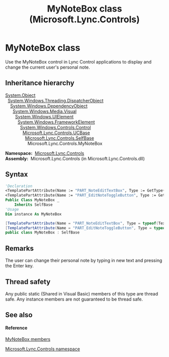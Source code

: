 ﻿---
title: MyNoteBox class (Microsoft.Lync.Controls)
TOCTitle: MyNoteBox class
ms:assetid: T:Microsoft.Lync.Controls.MyNoteBox_DI_3_UC_OCS14MrefLyncWPF
ms:mtpsurl: https://msdn.microsoft.com/en-us/library/microsoft.lync.controls.mynotebox_di_3_uc_ocs14mreflyncwpf(v=office.15)
ms:contentKeyID: 48597156
ms.date: 07/28/2014
mtps_version: v=office.15
f1_keywords:
- Microsoft.Lync.Controls.MyNoteBox
dev_langs:
- CSharp
- JScript
- VB
- other
---

# MyNoteBox class

Use the MyNoteBox control in Lync Control applications to display and change the current user's personal note.

## Inheritance hierarchy

[System.Object](http://msdn2.microsoft.com/en-us/library/e5kfa45b)  
  [System.Windows.Threading.DispatcherObject](http://msdn2.microsoft.com/en-us/library/ms615925)  
    [System.Windows.DependencyObject](http://msdn2.microsoft.com/en-us/library/ms589309)  
      [System.Windows.Media.Visual](http://msdn2.microsoft.com/en-us/library/ms635637)  
        [System.Windows.UIElement](http://msdn2.microsoft.com/en-us/library/ms590078)  
          [System.Windows.FrameworkElement](http://msdn2.microsoft.com/en-us/library/ms602714)  
            [System.Windows.Controls.Control](http://msdn2.microsoft.com/en-us/library/ms609826)  
              [Microsoft.Lync.Controls.UCBase](ucbase-class-microsoft-lync-controls_1.md)  
                [Microsoft.Lync.Controls.SelfBase](selfbase-class-microsoft-lync-controls_1.md)  
                  Microsoft.Lync.Controls.MyNoteBox  

**Namespace:**  [Microsoft.Lync.Controls](microsoft-lync-controls-namespace_1.md)  
**Assembly:**  Microsoft.Lync.Controls (in Microsoft.Lync.Controls.dll)

## Syntax

``` vb
'Declaration
<TemplatePartAttribute(Name := "PART_NoteEditTextBox", Type := GetType(TextBox))> _
<TemplatePartAttribute(Name := "PART_EditNoteToggleButton", Type := GetType(ToggleButton))> _
Public Class MyNoteBox _
    Inherits SelfBase
'Usage
Dim instance As MyNoteBox
```

``` csharp
[TemplatePartAttribute(Name = "PART_NoteEditTextBox", Type = typeof(TextBox))]
[TemplatePartAttribute(Name = "PART_EditNoteToggleButton", Type = typeof(ToggleButton))]
public class MyNoteBox : SelfBase
```

## Remarks

The user can change their personal note by typing in new text and pressing the Enter key.

## Thread safety

Any public static (Shared in Visual Basic) members of this type are thread safe. Any instance members are not guaranteed to be thread safe.

## See also

#### Reference

[MyNoteBox members](mynotebox-members-microsoft-lync-controls_1.md)

[Microsoft.Lync.Controls namespace](microsoft-lync-controls-namespace_1.md)

